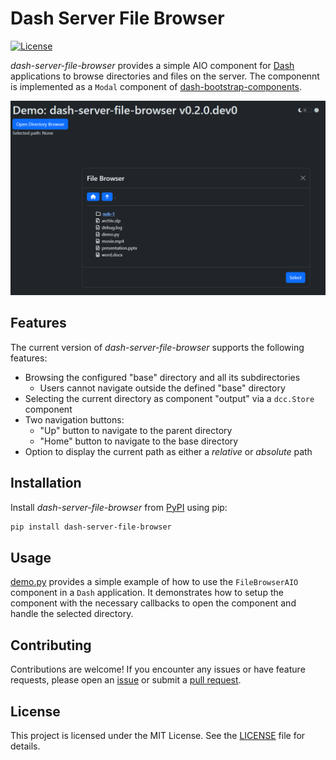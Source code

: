 # Dash Server File Browser

[![License](https://img.shields.io/badge/license-MIT-blue.svg)](LICENSE)

*dash-server-file-browser* provides a simple AIO component for [Dash](https://github.com/plotly/dash) applications to browse directories and files on the server.
The componennt is implemented as a `Modal` component of [dash-bootstrap-components](https://github.com/facultyai/dash-bootstrap-components).

![dash-server-file-browser-demo](https://raw.githubusercontent.com/Zoraiyo/dash-server-file-browser/main/docs/images/demo.png)

## Features

The current version of *dash-server-file-browser* supports the following features:

- Browsing the configured "base" directory and all its subdirectories
  - Users cannot navigate outside the defined "base" directory
- Selecting the current directory as component "output" via a `dcc.Store` component
- Two navigation buttons:
  - "Up" button to navigate to the parent directory
  - "Home" button to navigate to the base directory
- Option to display the current path as either a *relative* or *absolute* path

## Installation

Install *dash-server-file-browser* from [PyPI](https://pypi.org/project/dash-server-file-browser/) using pip:

```sh
pip install dash-server-file-browser
```

## Usage

[demo.py](https://github.com/Zoraiyo/dash-server-file-browser/blob/main/demo/demo.py) provides a simple example of how to use the `FileBrowserAIO` component in a `Dash` application.
It demonstrates how to setup the component with the necessary callbacks to open the
component and handle the selected directory.

## Contributing

Contributions are welcome! If you encounter any issues or have feature requests, please open an [issue](https://github.com/Zoraiyo/dash-server-file-browser/issues) or submit a [pull request](https://github.com/Zoraiyo/dash-server-file-browser/pulls).

## License

This project is licensed under the MIT License. See the [LICENSE](https://github.com/Zoraiyo/dash-server-file-browser/blob/main/LICENSE) file for details.
